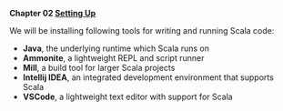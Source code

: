 **Chapter 02 [Setting Up](https://www.handsonscala.com/chapter-2-setting-up.html)**

We will be installing following tools for writing and running Scala code:

- **Java**, the underlying runtime which Scala runs on
- **Ammonite**, a lightweight REPL and script runner
- **Mill**, a build tool for larger Scala projects
- **Intellij IDEA**, an integrated development environment that supports Scala
- **VSCode**, a lightweight text editor with support for Scala
